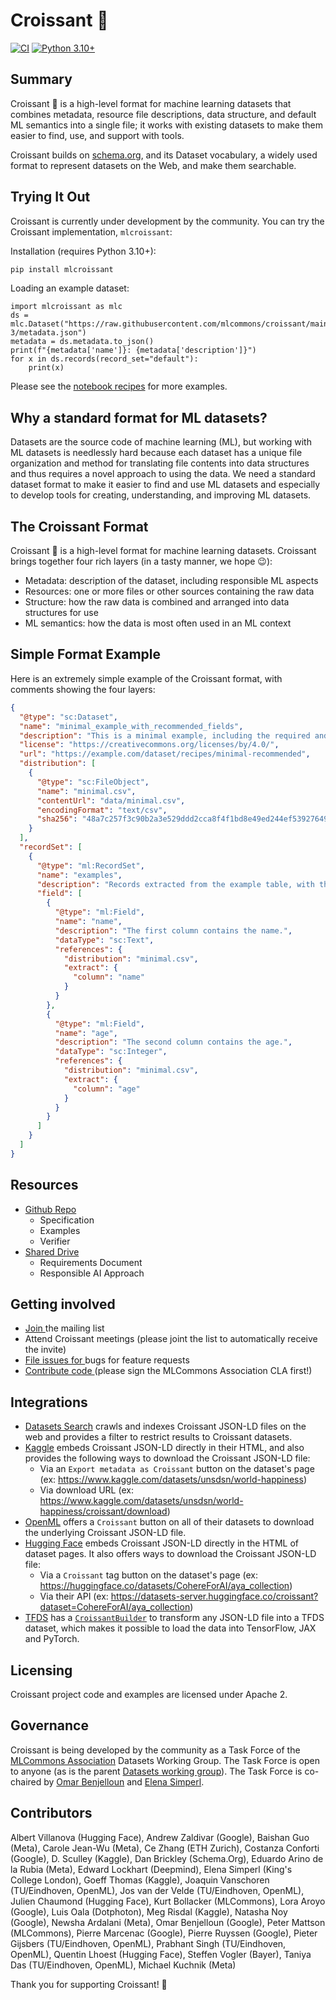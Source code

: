 # Croissant 🥐

[![CI](https://github.com/mlcommons/datasets_format/actions/workflows/ci.yml/badge.svg)](https://github.com/mlcommons/datasets_format/actions/workflows/ci.yml/badge.svg)
[![Python 3.10+](https://img.shields.io/badge/python-3.10+-blue.svg)](https://www.python.org/downloads/)

## Summary

Croissant 🥐 is a high-level format for machine learning datasets that combines metadata, resource file descriptions, data structure, and default ML semantics into a single file; it works with existing datasets to make them easier to find, use, and support with tools.

Croissant builds on [schema.org](https://schema.org/), and its Dataset vocabulary, a widely used format to represent datasets on the Web, and make them searchable.


## Trying It Out
Croissant is currently under development by the community. You can try the Croissant implementation, `mlcroissant`:

Installation (requires Python 3.10+):
```bash
pip install mlcroissant
```

Loading an example dataset:
```python3
import mlcroissant as mlc
ds = mlc.Dataset("https://raw.githubusercontent.com/mlcommons/croissant/main/datasets/1.0/gpt-3/metadata.json")
metadata = ds.metadata.to_json()
print(f"{metadata['name']}: {metadata['description']}")
for x in ds.records(record_set="default"):
    print(x)
```

Please see the [notebook recipes](python/mlcroissant/recipes) for more examples.

## Why a standard format for ML datasets?

Datasets are the source code of machine learning (ML), but working with ML datasets is needlessly hard because each dataset has a unique file organization and method for translating file contents into data structures and thus requires a novel approach to using the data. We need a standard dataset format to make it easier to find and use ML datasets and especially to develop tools for creating, understanding, and improving ML datasets.

## The Croissant Format

Croissant 🥐 is a high-level format for machine learning datasets. Croissant brings together four rich layers (in a tasty manner, we hope 😉):
* Metadata: description of the dataset, including responsible ML aspects
* Resources: one or more files or other sources containing the raw data
* Structure: how the raw data is combined and arranged into data structures for use
* ML semantics: how the data is most often used in an ML context

## Simple Format Example

Here is an extremely simple example of the Croissant format, with comments showing the four layers:

```json
{
  "@type": "sc:Dataset",
  "name": "minimal_example_with_recommended_fields",
  "description": "This is a minimal example, including the required and the recommended fields.",
  "license": "https://creativecommons.org/licenses/by/4.0/",
  "url": "https://example.com/dataset/recipes/minimal-recommended",
  "distribution": [
    {
      "@type": "sc:FileObject",
      "name": "minimal.csv",
      "contentUrl": "data/minimal.csv",
      "encodingFormat": "text/csv",
      "sha256": "48a7c257f3c90b2a3e529ddd2cca8f4f1bd8e49ed244ef53927649504ac55354"
    }
  ],
  "recordSet": [
    {
      "@type": "ml:RecordSet",
      "name": "examples",
      "description": "Records extracted from the example table, with their schema.",
      "field": [
        {
          "@type": "ml:Field",
          "name": "name",
          "description": "The first column contains the name.",
          "dataType": "sc:Text",
          "references": {
            "distribution": "minimal.csv",
            "extract": {
              "column": "name"
            }
          }
        },
        {
          "@type": "ml:Field",
          "name": "age",
          "description": "The second column contains the age.",
          "dataType": "sc:Integer",
          "references": {
            "distribution": "minimal.csv",
            "extract": {
              "column": "age"
            }
          }
        }
      ]
    }
  ]
}
```

## Resources

* [Github Repo](https://github.com/mlcommons/croissant)
    * Specification
    * Examples
    * Verifier
* [Shared Drive](https://drive.google.com/corp/drive/folders/1StGRO4CGWUsX9kHdM5aOQNOF1L5e2y97)
    * Requirements Document
    * Responsible AI Approach	

<!---
## How to use
* Downloading an ML dataset: Look for a Croissant file. If it doesn’t exist, ask the dataset owners for one and point them to this page.
* Loading an ML dataset for use with a model: pyTorch and TensorFlow integrations enable loading any dataset with a Croissant file and recognized data file types as follows:
* Creating or sharing an ML dataset: Create a Croissant file for your dataset starting with one of the templates here and verifying correctness using this script.
* Developing ML dataset tooling: Consider supporting Croissant as part of your tool. You can find generic loader code here (under development).
* Accepting ML dataset papers: Consider requiring Croissant files for new datasets. Help everyone by making datasets easier to find and use!
-->

## Getting involved

* [ Join ](https://groups.google.com/a/mlcommons.org/g/croissant) the mailing list
* Attend Croissant meetings (please joint the list to automatically receive the invite)
* [ File issues for ](https://github.com/mlcommons/croissant) bugs for feature requests
* [ Contribute code ](https://github.com/mlcommons/croissant) (please sign the MLCommons Association CLA  first!)

## Integrations
- [Datasets Search](https://datasetsearch.research.google.com) crawls and indexes
Croissant JSON-LD files on the web and provides a filter to restrict results to
Croissant datasets.
- [Kaggle](https://www.kaggle.com/datasets) embeds Croissant JSON-LD directly in their HTML, and also provides the following ways to download the Croissant JSON-LD file:
  - Via an `Export metadata as Croissant` button on the dataset's page (ex: https://www.kaggle.com/datasets/unsdsn/world-happiness)
  - Via download URL (ex: https://www.kaggle.com/datasets/unsdsn/world-happiness/croissant/download)
- [OpenML](https://www.openml.org/search?type=data) offers a `Croissant` button
on all of their datasets to download the underlying Croissant JSON-LD file.
- [Hugging Face](https://huggingface.co/) embeds Croissant JSON-LD directly in the HTML of dataset pages. It also offers ways to download the Croissant JSON-LD file:
  - Via a `Croissant` tag button on the dataset's page (ex: https://huggingface.co/datasets/CohereForAI/aya_collection)
  - Via their API (ex: https://datasets-server.huggingface.co/croissant?dataset=CohereForAI/aya_collection)
- [TFDS](https://www.tensorflow.org/datasets/overview) has a
[`CroissantBuilder`](https://www.tensorflow.org/datasets/format_specific_dataset_builders#croissantbuilder)
to transform any JSON-LD file into a TFDS dataset, which makes it possible to load
the data into TensorFlow, JAX and PyTorch.

## Licensing
Croissant project code and examples are licensed under Apache 2.

## Governance
Croissant is being developed by the community as a Task Force of the [MLCommons Association](http://mlcommons.org) Datasets Working Group.
The Task Force is open to anyone (as is the parent [Datasets working group](https://mlcommons.org/en/groups/datasets/)). 
The Task Force is co-chaired by [Omar Benjelloun](mailto:benjello@google.com) and [Elena Simperl](mailto:elena.simperl@kcl.ac.uk).

## Contributors
Albert Villanova (Hugging Face), Andrew Zaldivar (Google), Baishan Guo (Meta), Carole Jean-Wu (Meta), Ce Zhang (ETH Zurich), Costanza Conforti (Google), D. Sculley (Kaggle), Dan Brickley (Schema.Org), Eduardo Arino de la Rubia (Meta), Edward Lockhart (Deepmind), Elena Simperl (King's College London), Goeff Thomas (Kaggle), Joaquin Vanschoren (TU/Eindhoven, OpenML), Jos van der Velde (TU/Eindhoven, OpenML), Julien Chaumond (Hugging Face), Kurt Bollacker (MLCommons), Lora Aroyo (Google), Luis Oala (Dotphoton), Meg Risdal (Kaggle), Natasha Noy (Google), Newsha Ardalani (Meta), Omar Benjelloun (Google), Peter Mattson (MLCommons), Pierre Marcenac (Google), Pierre Ruyssen (Google), Pieter Gijsbers (TU/Eindhoven, OpenML), Prabhant Singh (TU/Eindhoven, OpenML), Quentin Lhoest (Hugging Face), Steffen Vogler (Bayer), Taniya Das (TU/Eindhoven, OpenML), Michael Kuchnik (Meta)

Thank you for supporting Croissant! 🙂
